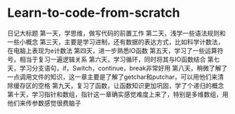 # Learn-to-code-from-scratch
日记大标题
第一天，学思维，做写代码的前置工作
第二天，浅学一些语法规则和一些小概念
第三天，主要是学习进制，还有数据的表达方式，比如科学计数法，在电脑上表现为e计数法
第四天，进一步熟悉IO函数
第五天，学习了一些运算符号，相当于复习一遍逻辑关系
第六天，学习循环，同时将其与IO函数结合
第七天，学习分支语句，if，Switch，continue，break非常好用
第八天，稍微了解了一点调用文件的知识，这一章主要是了解了getchar和putchar，可以用他们来清除缓存区的空格
第九天，复习了函数，让函数知识更加巩固，学了个递归的概念
第十天，学习指针和数组，指针这一章确实感觉难度上来了，特别是多维数组，用他们来传参数感觉很费脑子
